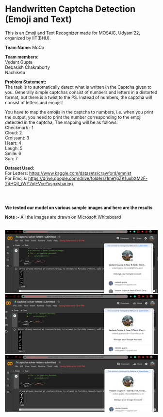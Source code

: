 # Handwritten Captcha Detection (Emoji and Text)
This is an Emoji and Text Recognizer made for MOSAIC, Udyam'22, organized by IIT(BHU).<br/>

**Team Name:** MoCa <br/>

**Team members:**<br/>
Vedant Gupta<br/>
Debasish Chakraborty<br/>
Nachiketa<br/>

**Problem Statement:** <br/>
The task is to automatically detect what is written in the
Captcha given to you. Generally simple captchas
consist of numbers and letters in a distorted format,
but there is a twist to the PS. Instead of numbers, the
captcha will consist of letters and emojis!<br/>

You have to map the emojis in the captcha to numbers,
i.e. when you print the output, you need to print the
number corresponding to the emoji detected in the
captcha,
The mapping will be as follows:<br/>
Checkmark : 1<br/>
Cloud: 2<br/>
Croissant: 3<br/>
Heart: 4<br/>
Laugh: 5<br/>
Smile: 6<br/>
Sun: 7<br/>


**Dataset Used:** <br/>
For Letters: https://www.kaggle.com/datasets/crawford/emnist<br/>
For Emojis: https://drive.google.com/drive/folders/1meYgZK1uobXM2F-2dHQjt_iWY2qlFVce?usp=sharing<br/>

</br>
</br>

**We tested our model on various sample images and here are the results** 

**Note :-** All the images are drawn on Microsoft Whiteboard</br>
</br>
</br>
![sample_1](https://github.com/MoCaWinners/Emoji-and-Text-Recognizer/blob/main/images/sample_1.png?raw=true)
![sample_2](https://github.com/MoCaWinners/Emoji-and-Text-Recognizer/blob/main/images/sample_2.png?raw=true)
![sample_3](https://github.com/MoCaWinners/Emoji-and-Text-Recognizer/blob/main/images/sample_3.png?raw=true)
